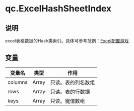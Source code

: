 # qc.ExcelHashSheetIndex

## 说明
excel表格数据的Hash类索引。具体可参考范例：[Excel配置游戏](http://docs.zuoyouxi.com/manual/Excel/index.html)

## 变量
| 变量名        | 类型 | 作用           |
| ------------- |-------------|-------------|
| columns |Array | 只读。表的列名数组 |
| rows | Array | 只读。表的行数据 |
| keys | Array | 只读。键值数组 |
